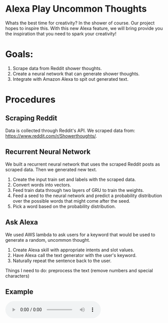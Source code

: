 # Alexa Play Uncommon Thoughts

Whats the best time for creativity? In the shower of course. Our project hopes to inspire this. With this new Alexa feature, we will bring provide you the inspiration that you need to spark your creativity!


# Goals:

1. Scrape data from Reddit shower thoughts.
2. Create a neural network that can generate shower thoughts.
3. Integrate with Amazon Alexa to spit out generated text.

# Procedures


## Scraping Reddit 

Data is collected through Reddit's API. We scraped data from: https://www.reddit.com/r/Showerthoughts/.

## Recurrent Neural Network

We built a recurrent neural network that uses the scraped Reddit posts as scraped data. Then we generated new text.

1. Create the input train set and labels with the scraped data.
2. Convert words into vectors.
3. Feed train data through two layers of GRU to train the weights.
4. Feed a seed to the neural network and predict a probability distribution over the possible words that might come after the seed.
5. Pick a word based on the probability distribution.

## Ask Alexa

We used AWS lambda to ask users for a keyword that would be used to generate a random, uncommon thought.

1. Create Alexa skill with appropriate intents and slot values.
2. Have Alexa call the text generator with the user's keyword.
3. Naturally repeat the sentence back to the user.
 
Things I need to do:
preprocess the text (remove numbers and special characters)

## Example

<audio controls preload> 
    <source src="UT.mp3"> </source>  
</audio>

